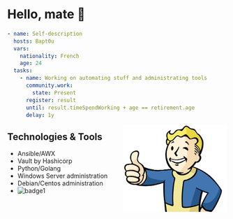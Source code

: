 # Hello, mate :wave:

```yml
- name: Self-description
  hosts: Bapt0u
  vars:
    nationality: French
    age: 24
  tasks:
    - name: Working on automating stuff and administrating tools
      community.work:
        state: Present
      register: result
      until: result.timeSpendWorking + age == retirement.age
      delay: 1y    
```

<img align="right" alt=":happy noise:" src="vaultboy.png" width='240'>  

## Technologies & Tools

- Ansible/AWX
- Vault by Hashicorp
- Python/Golang
- Windows Server administration
- Debian/Centos administration
- ![badge1](https://img.shields.io/badge/RTFM-In%20progress-blue?style=flat&logo=bookstack)
